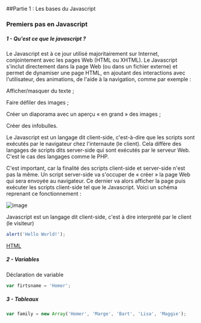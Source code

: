 ##Partie 1 : Les bases du Javascript

### Premiers pas en Javascript

##### 1 - Qu'est ce que le javascript ?

Le Javascript est à ce jour utilisé majoritairement sur Internet, conjointement avec les pages Web (HTML ou XHTML). Le Javascript s'inclut directement dans la page Web (ou dans un fichier externe) et permet de dynamiser une page HTML, en ajoutant des interactions avec l'utilisateur, des animations, de l'aide à la navigation, comme par exemple :

Afficher/masquer du texte ;

Faire défiler des images ;

Créer un diaporama avec un aperçu « en grand » des images ;

Créer des infobulles.

Le Javascript est un langage dit client-side, c'est-à-dire que les scripts sont exécutés par le navigateur chez l'internaute (le client). Cela diffère des langages de scripts dits server-side qui sont exécutés par le serveur Web. C'est le cas des langages comme le PHP.

C'est important, car la finalité des scripts client-side et server-side n'est pas la même. Un script server-side va s'occuper de « créer » la page Web qui sera envoyée au navigateur. Ce dernier va alors afficher la page puis exécuter les scripts client-side tel que le Javascript. Voici un schéma reprenant ce fonctionnement :

![image]()

Javascript est un langage dit client-side, c'est à dire interprété par le client (le visiteur)


```javascript
alert('Hello World!');
```
	
<a href="part1.html">HTML</a>
	
##### 2 - Variables

Déclaration de variable

```javascript
var firtsname = 'Homer';
```

##### 3 - Tableaux

```javascript
var family = new Array('Homer', 'Marge', 'Bart', 'Lisa', 'Maggie');
```
